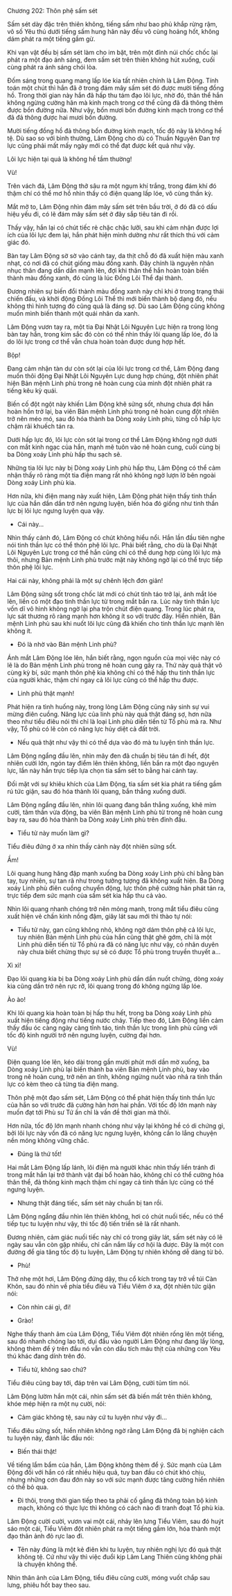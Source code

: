 




Chương 202: Thôn phệ sấm sét


Sấm sét dày đặc trên thiên không, tiếng sấm như bao phủ khắp rừng rậm, vô số Yêu thú dưới tiếng sấm hung hãn này đều vô cùng hoảng hốt, không dám phát ra một tiếng gầm gừ.

Khi vạn vật đều bị sấm sét làm cho im bặt, trên một đỉnh núi chốc chốc lại phát ra một đạo ánh sáng, đem sấm sét trên thiên không hút xuống, cuối cùng phát ra ánh sáng chói lòa.

Đốm sáng trong quang mang lấp lóe kia tất nhiên chính là Lâm Động. Tính toán một chút thì hắn đã ở trong đám mây sấm sét đó được mười tiếng đồng hồ. Trong thời gian này hắn đã hấp thu tám đạo lôi lực, nhờ đó, thân thể hắn không ngừng cường hãn mà kinh mạch trong cơ thể cũng đã đả thông thêm được bốn đường nữa. Như vậy, bốn mươi bốn đường kinh mạch trong cơ thể đã đả thông được hai mươi bốn đường.

Mười tiếng đồng hồ đả thông bốn đường kinh mạch, tốc độ này là không hề tệ. Dù sao so với bình thường, Lâm Động cho dù có Thuần Nguyên Đan trợ lực cũng phải mất mấy ngày mới có thể đạt được kết quả như vậy.

Lôi lực hiện tại quả là không hề tầm thường!

Vù!

Trên vách đá, Lâm Động thở sâu ra một ngụm khí trắng, trong đám khí đó thậm chí có thể mơ hồ nhìn thấy có điện quang lấp lóe, vô cùng thần kỳ.

Mắt mở to, Lâm Động nhìn đám mây sấm sét trên bầu trời, ở đó đã có dấu hiệu yếu đi, có lẽ đám mây sấm sét ở đây sắp tiêu tán đi rồi.

Thấy vậy, hắn lại có chút tiếc rẻ chặc chặc lưỡi, sau khi cảm nhận được lợi ích của lôi lực đem lại, hắn phát hiện mình dường như rất thích thú với cảm giác đó.

Bàn tay Lâm Động sờ sờ vào cánh tay, da thịt chỗ đó đã xuất hiện màu xanh nhạt, có nơi đã có chút giống màu đồng xanh. Đây chính là nguyên nhân nhục thân đang dần dần mạnh lên, đợi khi thân thể hắn hoàn toàn biến thành màu đồng xanh, đó cũng là lúc Đồng Lôi Thể đại thành.

Đương nhiên sự biến đổi thành màu đồng xanh này chỉ khi ở trong trạng thái chiến đấu, và khởi động Đồng Lôi Thể thì mới biến thành bộ dạng đó, nếu không thì hình tượng đó cũng quả là đáng sợ. Dù sao Lâm Động cũng không muốn mình biến thành một quái nhân da xanh.

Lâm Động vươn tay ra, một tia Đại Nhật Lôi Nguyên Lực hiện ra trong lòng bàn tay hắn, trong kim sắc đó còn có thể nhìn thấy lôi quang lấp lóe, đó là do lôi lực trong cơ thể vẫn chưa hoàn toàn được dung hợp hết.

Bộp!

Đang cảm nhận tàn dư còn sót lại của lôi lực trong cơ thể, Lâm Động đang muốn thôi động Đại Nhật Lôi Nguyên Lực dung hợp chúng, đột nhiên phát hiện Bản mệnh Linh phù trong nê hoàn cung của mình đột nhiên phát ra tiếng kêu kỳ quái.

Biến cố đột ngột này khiến Lâm Động khẽ sửng sốt, nhưng chưa đợi hắn hoàn hồn trở lại, ba viên Bản mệnh Linh phù trong nê hoàn cung đột nhiên trở nên méo mó, sau đó hóa thành ba Dòng xoáy Linh phù, từng cỗ hấp lực chậm rãi khuếch tán ra.

Dưới hấp lực đó, lôi lực còn sót lại trong cơ thể Lâm Động không ngờ dưới con mắt kinh ngạc của hắn, mạnh mẽ tuôn vào nê hoàn cung, cuối cùng bị ba Dòng xoáy Linh phù hấp thu sạch sẽ.

Những tia lôi lực này bị Dòng xoáy Linh phù hấp thu, Lâm Động có thể cảm nhận thấy rõ ràng một tia điện mang rất nhỏ không ngờ lượn lờ bên ngoài Dòng xoáy Linh phù kia.

Hơn nữa, khi điện mang này xuất hiện, Lâm Động phát hiện thấy tinh thần lực của hắn dần dần trở nên ngưng luyện, biến hóa đó giống như tinh thần lực bị lôi lực ngưng luyện qua vậy.

- Cái này…

Nhìn thấy cảnh đó, Lâm Động có chút không hiểu nổi. Hắn lần đầu tiên nghe nói tinh thần lực có thể thôn phệ lôi lực. Phải biết rằng, cho dù là Đại Nhật Lôi Nguyên Lực trong cơ thể hắn cũng chỉ có thể dung hợp cùng lôi lực mà thôi, nhưng Bản mệnh Linh phù trước mặt này không ngờ lại có thể trực tiếp thôn phệ lôi lực.

Hai cái này, không phải là một sự chênh lệch đơn giản!

Lâm Động sửng sốt trong chốc lát mới có chút tỉnh táo trở lại, ánh mắt lóe lên, liền có một đạo tinh thần lực từ trong mắt bắn ra. Lúc này tinh thần lực vốn dĩ vô hình không ngờ lại pha trộn chút điện quang. Trong lúc phát ra, lực sát thương rõ ràng mạnh hơn không ít so với trước đây. Hiển nhiên, Bản mệnh Linh phù sau khi nuốt lôi lực cũng đã khiến cho tinh thần lực mạnh lên không ít.

- Đó là nhờ vào Bản mệnh Linh phù?

Ánh mắt Lâm Động lóe lên, hắn biết rằng, ngọn nguồn của mọi việc này có lẽ là do Bản mệnh Linh phù trong nê hoàn cung gây ra. Thứ này quả thật vô cùng kỳ bí, sức mạnh thôn phệ kia không chỉ có thể hấp thu tinh thần lực của người khác, thậm chí ngay cả lôi lực cũng có thể hấp thu được.

- Linh phù thật mạnh!

Phát hiện ra tình huống này, trong lòng Lâm Động cũng nảy sinh sự vui mừng điên cuồng. Năng lực của linh phù này quả thật đáng sợ, hơn nữa theo như tiểu điêu nói thì chỉ là loại Linh phù diễn tiến từ Tổ phù mà ra. Như vậy, Tổ phù có lẽ còn có năng lực hủy diệt cả đất trời.

- Nếu quả thật như vậy thì có thể dựa vào đó mà tu luyện tinh thần lực.

Lâm Động ngẩng đầu lên, nhìn mây đen đã chuẩn bị tiêu tán đi hết, đột nhiên cười lớn, ngón tay điểm lên thiên không, liền bắn ra một đạo nguyên lực, lần này hắn trực tiếp lựa chọn tia sấm sét to bằng hai cánh tay.

Đối mặt với sự khiêu khích của Lâm Động, tia sấm sét kia phát ra tiếng gầm rú tức giận, sau đó hóa thành lôi quang, bắn thẳng xuống dưới.

Lâm Động ngẩng đầu lên, nhìn lôi quang đang bắn thẳng xuống, khẽ mỉm cười, tâm thần vừa động, ba viên Bản mệnh Linh phù từ trong nê hoàn cung bay ra, sau đó hóa thành ba Dòng xoáy Linh phù trên đỉnh đầu.

- Tiểu tử này muốn làm gì?

Tiểu điêu đứng ở xa nhìn thấy cảnh này đột nhiên sửng sốt.

Ầm!

Lôi quang hung hăng đập mạnh xuống ba Dòng xoáy Linh phù chỉ bằng bàn tay, tuy nhiên, sự tan rã như trong tưởng tượng đã không xuất hiện. Ba Dòng xoáy Linh phù điên cuồng chuyển động, lực thôn phệ cường hãn phát tán ra, trực tiếp đem sức mạnh của sấm sét kia hấp thu cả vào.

Nhìn lôi quang nhanh chóng trở nên mỏng manh, trong mắt tiểu điêu cũng xuất hiện vẻ chấn kinh nồng đậm, giây lát sau mới thì thào tự nói:

- Tiểu tử này, gan cũng không nhỏ, không ngờ dám thôn phệ cả lôi lực, tuy nhiên Bản mệnh Linh phù của hắn cũng thật ghê gớm, chỉ là một Linh phù diễn tiến từ Tổ phù ra đã có năng lực như vậy, có nhân duyên này chưa biết chừng thực sự sẽ có được Tổ phù trong truyền thuyết a…

Xì xì!

Đạo lôi quang kia bị ba Dòng xoáy Linh phù dần dần nuốt chửng, dòng xoáy kia cũng dần trở nên rực rỡ, lôi quang trong đó không ngừng lấp lóe.

Ào ào!

Khi lôi quang kia hoàn toàn bị hấp thu hết, trong ba Dòng xoáy Linh phù xuất hiện tiếng động như tiếng nước chảy. Tiếp theo đó, Lâm Động liền cảm thấy đầu óc càng ngày càng tỉnh táo, tinh thần lực trong linh phù cũng với tốc độ kinh người trở nên ngưng luyện, cường đại hơn.

Vù!

Điện quang lóe lên, kéo dài trong gần mười phút mới dần mờ xuống, ba Dòng xoáy Linh phù lại biến thành ba viên Bản mệnh Linh phù, bay vào trong nê hoàn cung, trở nên an tĩnh, không ngừng nuốt vào nhả ra tinh thần lực có kèm theo cả từng tia điện mang.

Thôn phệ một đạo sấm sét, Lâm Động có thể phát hiện thấy tinh thần lực của hắn so với trước đã cường hãn hơn hai phần. Với tốc độ lớn mạnh này muốn đạt tới Phù sư Tứ ấn chỉ là vấn đề thời gian mà thôi.

Hơn nữa, tốc độ lớn mạnh nhanh chóng như vậy lại không hề có di chứng gì, bởi lôi lực này vốn đã có năng lực ngưng luyện, không cần lo lắng chuyện nền móng không vững chắc.

- Đúng là thứ tốt!

Hai mắt Lâm Động lấp lánh, lôi điện mà người khác nhìn thấy liền tránh đi trong mắt hắn lại trở thành vật đại bổ hoàn hảo, không chỉ có thể cường hóa thân thể, đả thông kinh mạch thậm chí ngay cả tinh thần lực cũng có thể ngưng luyện.

- Nhưng thật đáng tiếc, sấm sét này chuẩn bị tan rồi.

Lâm Động ngẩng đầu nhìn lên thiên không, hơi có chút nuối tiếc, nếu có thể tiếp tục tu luyện như vậy, thì tốc độ tiến triển sẽ là rất nhanh.

Đương nhiên, cảm giác nuối tiếc này chỉ có trong giây lát, sấm sét này có lẽ ngày sau vẫn còn gặp nhiều, chỉ cần nắm lấy cơ hội là được. Đây là một con đường để gia tăng tốc độ tu luyện, Lâm Động tự nhiên không dễ dàng từ bỏ.

- Phù!

Thở nhẹ một hơi, Lâm Động đứng dậy, thu cổ kích trong tay trở về túi Càn Khôn, sau đó nhìn về phía tiểu điêu và Tiểu Viêm ở xa, đột nhiên tức giận nói:

- Còn nhìn cái gì, đi!

- Grào!

Nghe thấy thanh âm của Lâm Động, Tiểu Viêm đột nhiên rống lên một tiếng, sau đó nhanh chóng lao tới, dụi đầu vào người Lâm Động như đang lấy lòng, không thèm để ý trên đầu nó vẫn còn dấu tích máu thịt của những con Yêu thú khác đang dính trên đó.

- Tiểu tử, không sao chứ?

Tiểu điêu cũng bay tới, đáp trên vai Lâm Động, cười tủm tỉm nói.

Lâm Động lườm hắn một cái, nhìn sấm sét đã biến mất trên thiên không, khóe mép hiện ra một nụ cười, nói:

- Cảm giác không tệ, sau này cứ tu luyện như vậy đi…

Tiểu điêu sửng sốt, hiển nhiên không ngờ rằng Lâm Động đã bị nghiện cách tu luyện này, đành lắc đầu nói:

- Biến thái thật!

Về tiếng lẩm bẩm của hắn, Lâm Động không thèm để ý. Sức mạnh của Lâm Động đối với hắn có rất nhiều hiệu quả, tuy ban đầu có chút khó chịu, nhưng những cơn đau đớn này so với sức mạnh được tăng cường hiển nhiên có thể bỏ qua.

- Đi thôi, trong thời gian tiếp theo ta phải cố gắng đả thông toàn bộ kinh mạch, không có thực lực thì không có cách nào đi tranh đoạt Tổ phù kia.

Lâm Động cười cười, vươn vai một cái, nhảy lên lưng Tiểu Viêm, sau đó huýt sáo một cái, Tiểu Viêm đột nhiên phát ra một tiếng gầm lớn, hóa thành một đạo thân ảnh đỏ rực lao đi.

- Tên này đúng là một kẻ điên khi tu luyện, tuy nhiên nghị lực đó quả thật không tệ. Cứ như vậy thì việc đuổi kịp Lâm Lang Thiên cũng không phải là chuyện không thể.

Nhìn thân ảnh của Lâm Động, tiểu điêu cũng cười, móng vuốt chắp sau lưng, phiêu hốt bay theo sau.




